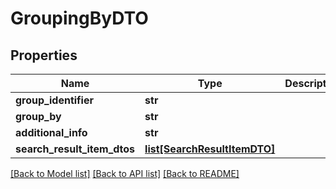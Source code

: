 # GroupingByDTO

## Properties
Name | Type | Description | Notes
------------ | ------------- | ------------- | -------------
**group_identifier** | **str** |  | [optional] 
**group_by** | **str** |  | [optional] 
**additional_info** | **str** |  | [optional] 
**search_result_item_dtos** | [**list[SearchResultItemDTO]**](SearchResultItemDTO.md) |  | [optional] 

[[Back to Model list]](../README.md#documentation-for-models) [[Back to API list]](../README.md#documentation-for-api-endpoints) [[Back to README]](../README.md)

